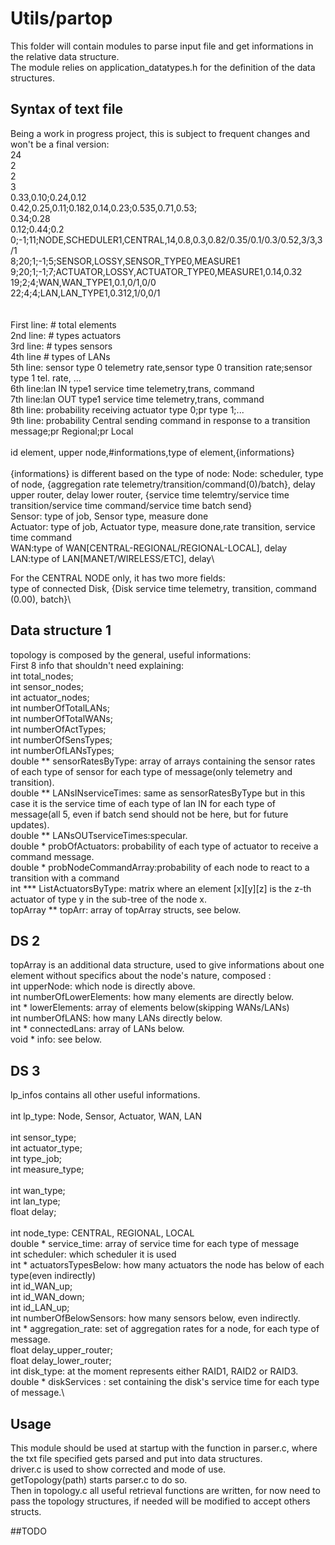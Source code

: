 # Utils/partop
This folder will contain modules to parse input file and get informations in the relative data structure.\
The module relies on application_datatypes.h for the definition of the data structures.
## Syntax of text file
Being a work in progress project, this is subject to frequent changes and won't be a final version:\
24\
2\
2\
3\
0.33,0.10;0.24,0.12\
0.42,0.25,0.11;0.182,0.14,0.23;0.535,0.71,0.53;\
0.34;0.28\
0.12;0.44;0.2\
0;-1;11;NODE,SCHEDULER1,CENTRAL,14,0.8,0.3,0.82/0.35/0.1/0.3/0.52,3/3,3/1\
8;20;1;-1;5;SENSOR,LOSSY,SENSOR_TYPE0,MEASURE1\
9;20;1;-1;7;ACTUATOR,LOSSY,ACTUATOR_TYPE0,MEASURE1,0.14,0.32\
19;2;4;WAN,WAN_TYPE1,0.1,0/1,0/0\
22;4;4;LAN,LAN_TYPE1,0.312,1/0,0/1\
\
\
First line: # total elements\
2nd line: # types actuators\
3rd line: # types sensors\
4th line # types of LANs\
5th line: sensor type 0 telemetry rate,sensor type 0 transition rate;sensor type 1 tel. rate, ...\
6th line:lan IN type1 service time telemetry,trans, command\
7th line:lan OUT type1 service time telemetry,trans, command\
8th line: probability receiving actuator type 0;pr type 1;...\
9th line: probability Central sending command in response to a transition message;pr Regional;pr Local\
\
id element, upper node,#informations,type of element,{informations}\
\
{informations} is different based on the type of node:
Node: scheduler, type of node, {aggregation rate telemetry/transition/command(0)/batch}, delay upper router, delay lower router,  {service time telemtry/service time transition/service time command/service time batch send}\
Sensor: type of job, Sensor type, measure done\
Actuator: type of job, Actuator type, measure done,rate transition, service time command\
WAN:type of WAN[CENTRAL-REGIONAL/REGIONAL-LOCAL], delay\
LAN:type of LAN[MANET/WIRELESS/ETC], delay\

For the CENTRAL NODE only, it has two more fields:\
type of connected Disk, {Disk service time telemetry, transition, command (0.00), batch}\

## Data structure 1
topology is composed by the general, useful informations:\
First 8 info that shouldn't need explaining:\
int total_nodes;\
int sensor_nodes;\
int actuator_nodes;\
int numberOfTotalLANs;\
int numberOfTotalWANs;\
int numberOfActTypes;\
int numberOfSensTypes;\
int numberOfLANsTypes;\
double ** sensorRatesByType: array of arrays containing the sensor rates of each type of sensor for each type of message(only telemetry and transition).\
double ** LANsINserviceTimes: same as sensorRatesByType but in this case it is the service time of each type of lan IN for each type of message(all 5, even if batch send should not be here, but for future updates).\
double ** LANsOUTserviceTimes:specular.\
double * probOfActuators: probability of each type of actuator to receive a command message.\
double * probNodeCommandArray:probability of each node to react to a transition with a command\
int *** ListActuatorsByType: matrix where an element [x][y][z] is the z-th actuator of type y in the sub-tree of the node x.\
topArray ** topArr: array of topArray structs, see below.

## DS 2
topArray is an additional data structure, used to give informations about one element without specifics about the node's nature, composed :\
int upperNode: which node is directly above.\
int numberOfLowerElements: how many elements are directly below.\
int * lowerElements: array of elements below(skipping WANs/LANs)\
int numberOfLANS: how many LANs directly below.\
int * connectedLans: array of LANs below.\
void * info: see below.

## DS 3
lp_infos contains all other useful informations.\
\
int lp_type: Node, Sensor, Actuator, WAN, LAN\
\
int sensor_type;\
int actuator_type;\
int type_job;\
int measure_type;\
\
int wan_type;\
int lan_type;\
float delay;\
\
int node_type: CENTRAL, REGIONAL, LOCAL\
double * service_time: array of service time for each type of message\
int scheduler: which scheduler it is used\
int * actuatorsTypesBelow: how many actuators the node has below of each type(even indirectly)\
int id_WAN_up;\
int id_WAN_down;\
int id_LAN_up;\
int numberOfBelowSensors: how many sensors below, even indirectly.\
int * aggregation_rate: set of aggregation rates for a node, for each type of message.\
float delay_upper_router;\
float delay_lower_router;\
int disk_type: at the moment represents either RAID1, RAID2 or RAID3.\
double * diskServices : set containing the disk's service time for each type of message.\


## Usage
This module should be used at startup with the function in parser.c, where the txt file specified gets parsed and put into data structures.\
driver.c is used to show corrected and mode of use.\
getTopology(path) starts parser.c to do so.\
Then in topology.c all useful retrieval functions are written, for now need to pass the topology structures, if needed will be modified to accept others structs.


##TODO
